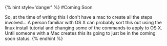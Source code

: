 {% hint style='danger' %}
#Coming Soon

So, at the time of writing this I don't have a mac to create all the steps involved... A person familiar with OS X can probably sort this out using the linux install tutorial and changing some of the commands to apply to OS X. Until someone with a Mac creates this its going to just be in the coming soon status.
{% endhint %}
